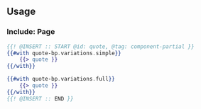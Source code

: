 ## Usage

### Include: Page

``` hbs
{{! @INSERT :: START @id: quote, @tag: component-partial }}
{{#with quote-bp.variations.simple}}
	{{> quote }}
{{/with}}

{{#with quote-bp.variations.full}}
	{{> quote }}
{{/with}}
{{! @INSERT :: END }}
```